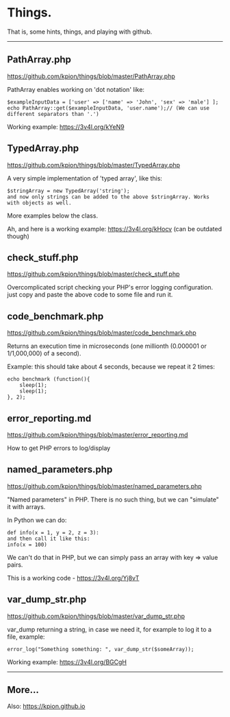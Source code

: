 # Things.

That is, some hints, things, and playing with github.

---

## PathArray.php
https://github.com/kpion/things/blob/master/PathArray.php

PathArray enables working on 'dot notation'  like:
```
$exampleInputData = ['user' => ['name' => 'John', 'sex' => 'male'] ];
echo PathArray::get($exampleInputData, 'user.name');// (We can use different separators than '.')
```

Working example: https://3v4l.org/kYeN9


## TypedArray.php
https://github.com/kpion/things/blob/master/TypedArray.php

A very simple implementation of 'typed array', like this:
```
$stringArray = new TypedArray('string');
and now only strings can be added to the above $stringArray. Works with objects as well.
```
More examples below the class.

Ah, and here is a working example: https://3v4l.org/kHocv (can be outdated though)


## check_stuff.php
https://github.com/kpion/things/blob/master/check_stuff.php


Overcomplicated script checking your PHP's error logging configuration.
just copy and paste the above code to some file and run it.


## code_benchmark.php
https://github.com/kpion/things/blob/master/code_benchmark.php

Returns an execution time in microseconds (one millionth (0.000001 or 1/1,000,000) of a second). 

Example: this should take about 4 seconds, because we repeat it 2 times: 
```
echo benchmark (function(){
    sleep(1);
    sleep(1);
}, 2);
```

## error_reporting.md
https://github.com/kpion/things/blob/master/error_reporting.md

How to get PHP errors to log/display

## named_parameters.php
https://github.com/kpion/things/blob/master/named_parameters.php

"Named parameters" in PHP. There is no such thing, but we can "simulate" it with arrays.

In Python we can do:
```
def info(x = 1, y = 2, z = 3):
and then call it like this:
info(x = 100)
```
We can't do that in PHP, but we can simply pass an array with key => value pairs.

This is a working code - https://3v4l.org/Yj8vT

## var_dump_str.php
https://github.com/kpion/things/blob/master/var_dump_str.php

var_dump returning a string, in case we need it, for example to log it to a file, example:
``` 
error_log("Something something: ", var_dump_str($someArray)); 
```
Working example: https://3v4l.org/BGCgH

---

## More...

Also: https://kpion.github.io
